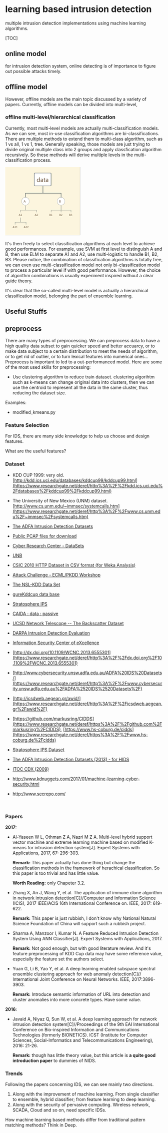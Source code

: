 # learning based intrusion detection
multiple intrusion detection implementations using machine learning algorithms.

[TOC]

## online model

for intrusion detection system, online detecting is of importance to figure out possible attacks timely.



## offline model

However, offline models are the main topic discussed by a variety of papers. Currently, offline models can be divided into multi-level, 



### offline multi-level/hierarchical classification

Currently, most multi-level models are actually multi-classification models. As we can see, most in-use classification algorithms are bi-classifications. There are multiple methods to extend them to multi-class algorithm, such as 1 vs all, 1 vs 1, tree. Generally speaking, those models are just trying to divide original multiple class into 2 groups and apply classfication algorithm recursively. So these methods will derive multiple levels in the multi-classification process. 

![multi-level example](README/multi_level.png)

It's then freely to select classification algorithms at each level to achieve good performances. For example, use SVM at first level to distinguish A and B, then use ELM to separate A1 and A2, use multi-logistic to handle B1, B2, B3. Please notice, the combination of classification algorithms is totally free, we can even use  multi-classification model not only bi-classification model to process a particular level if with good performance. However, the choice of algorithm combinations is usually experiment inspired without a clear guide theory. 

It's clear that the so-called multi-level model is actually a hierarchical classification model, belonging the part of ensemble learning.



## Useful Stuffs

## preprocess

There are many types of preprocessing. We can preprocess data to have a high quality data subset to gain quicker speed and better accuarcy, or to make data subject to a certain distribution to meet the needs of algorithm, or to get rid of outlier, or to turn lexical features into numerical ones... Preprocess is important to led to a out-performanced model. Here are some of the most used skills for preprocessing:

+ Use clustering algorithm to reduce train dataset. clustering algorihtm such as k-means can change original data into clusters, then we can use the centroid to represent all the data in the same cluster, thus reducing the dataset size.

Examples:

+ modified_kmeans.py



### Feature Selection

For IDS, there are many side knowledge to help us choose and design features.

What are the useful features?





### Dataset

+ KDD CUP 1999: very old. [http://kdd.ics.uci.edu/databases/kddcup99/kddcup99.html](https://www.researchgate.net/deref/http%3A%2F%2Fkdd.ics.uci.edu%2Fdatabases%2Fkddcup99%2Fkddcup99.html)

+ The University of New Mexico (UNM) dataset. [http://www.cs.unm.edu/~immsec/systemcalls.htm](https://www.researchgate.net/deref/http%3A%2F%2Fwww.cs.unm.edu%2F~immsec%2Fsystemcalls.htm)

+ [The ADFA Intrusion Detection Datasets](http://www.cybersecurity.unsw.adfa.edu.au/ADFA%20IDS%20Datasets/)

+ [Public PCAP files for download](http://www.netresec.com/?page=PcapFiles)

+ [Cyber Research Center - DataSets](http://www.westpoint.edu/crc/SitePages/DataSets.aspx)

+ [UNB](http://www.unb.ca/research/iscx/dataset/index.html)

+ [CSIC 2010 HTTP Dataset in CSV format (for Weka Analysis)](http://bit.ly/csic-2010-http-dataset-csv)

+ [Attack Challenge - ECML/PKDD Workshop](http://www2.lirmm.fr/pkdd2007-challenge/#dataset)

+ [The NSL-KDD Data Set](http://nsl.cs.unb.ca/NSL-KDD/)

+ [gureKddcup data base](http://www.sc.ehu.es/acwaldap/gureKddcup/gureKddcup_index.htm)

+ [Stratosphere IPS](https://stratosphereips.org/category/dataset.html)

+ [CAIDA : data : passive](https://www.caida.org/data/passive/ddos-20070804_dataset.xml)

+ [UCSD Network Telescope -- The Backscatter Dataset](https://www.caida.org/data/passive/backscatter_dataset.xml)

+ [DARPA Intrusion Detection Evaluation](http://www.ll.mit.edu/mission/communications/cyber/CSTcorpora/ideval/data/2000data.html)

+ [Information Security Center of eXcellence](http://iscx.ca/datasets)

+ [http://dx.doi.org/10.1109/WCNC.2013.6555301](https://www.researchgate.net/deref/http%3A%2F%2Fdx.doi.org%2F10.1109%2FWCNC.2013.6555301)

+ [http://www.cybersecurity.unsw.adfa.edu.au/ADFA%20IDS%20Datasets/](https://www.researchgate.net/deref/http%3A%2F%2Fwww.cybersecurity.unsw.adfa.edu.au%2FADFA%2520IDS%2520Datasets%2F)

+ [http://icsdweb.aegean.gr/awid/](https://www.researchgate.net/deref/http%3A%2F%2Ficsdweb.aegean.gr%2Fawid%2F)

+ [https://github.com/markusring/CIDDS](https://www.researchgate.net/deref/https%3A%2F%2Fgithub.com%2Fmarkusring%2FCIDDS), [https://www.hs-coburg.de/cidds](https://www.researchgate.net/deref/https%3A%2F%2Fwww.hs-coburg.de%2Fcidds)

+ [Stratosphere IPS Dataset](https://stratosphereips.org/category/dataset.html)

+ [The ADFA Intrusion Detection Datasets (2013) - for HIDS](http://www.cybersecurity.unsw.adfa.edu.au/ADFA%20IDS%20Datasets/)

+ [ITOC CDX (2009)](http://www.westpoint.edu/crc/SitePages/DataSets.aspx)

+ <http://www.kdnuggets.com/2017/01/machine-learning-cyber-security.html>

+ http://www.secrepo.com/

  ​

### Papers

**2017:**

+ Al-Yaseen W L, Othman Z A, Nazri M Z A. Multi-level hybrid support vector machine and extreme learning machine based on modified K-means for intrusion detection system[J]. Expert Systems with Applications, 2017, 67: 296-303.

  **Remark:** This paper actually has done thing but change the classification methods in the framework of herachical classification. So this paper is too trivial and has little value. 

  **Worth Reading:** only Chapeter 3.2.

+ Zhang X, An J, Wang Y, et al. The application of immune clone algorithm in network intrusion detection[C]//Computer and Information Science (ICIS), 2017 IEEE/ACIS 16th International Conference on. IEEE, 2017: 619-622.

  **Remark:** This paper is just rubbish, I don't know why National Natural Science Foundation of China will support such a rubbish project.

+ Sharma A, Manzoor I, Kumar N. A Feature Reduced Intrusion Detection System Using ANN Classifier[J]. Expert Systems with Applications, 2017.

  **Remark:** Not good enough, but with good literature review. And it's feature preprocessing of KDD Cup data may have some reference value, especially the feature set the authors select.

+ Yuan G, Li B, Yao Y, et al. A deep learning enabled subspace spectral ensemble clustering approach for web anomaly detection[C]// International Joint Conference on Neural Networks. IEEE, 2017:3896-3903.

  **Remark:** Introduce semantic information of URL into detection and cluster anomalies into more concrete types. Have some value. 


**2016**:

+ Javaid A, Niyaz Q, Sun W, et al. A deep learning approach for network intrusion detection system[C]//Proceedings of the 9th EAI International Conference on Bio-inspired Information and Communications Technologies (formerly BIONETICS). ICST (Institute for Computer Sciences, Social-Informatics and Telecommunications Engineering), 2016: 21-26.

  **Remark:** though has little theory value, but this article is **a quite good introduction paper** to dummies of NIDS.




### Trends

Following the papers concerning IDS, we can see mainly two directions.

1.  Along with the improvement of machine learning. From single classifier to ensemble, hybrid classifier; from feature learning to deep learning.
2.  Along with the security of pervasive computing. Wireless network, SCADA, Cloud and so on, need specific IDSs.

How machine learning based methods differ from traditional pattern matching methods? Think in Deep.

